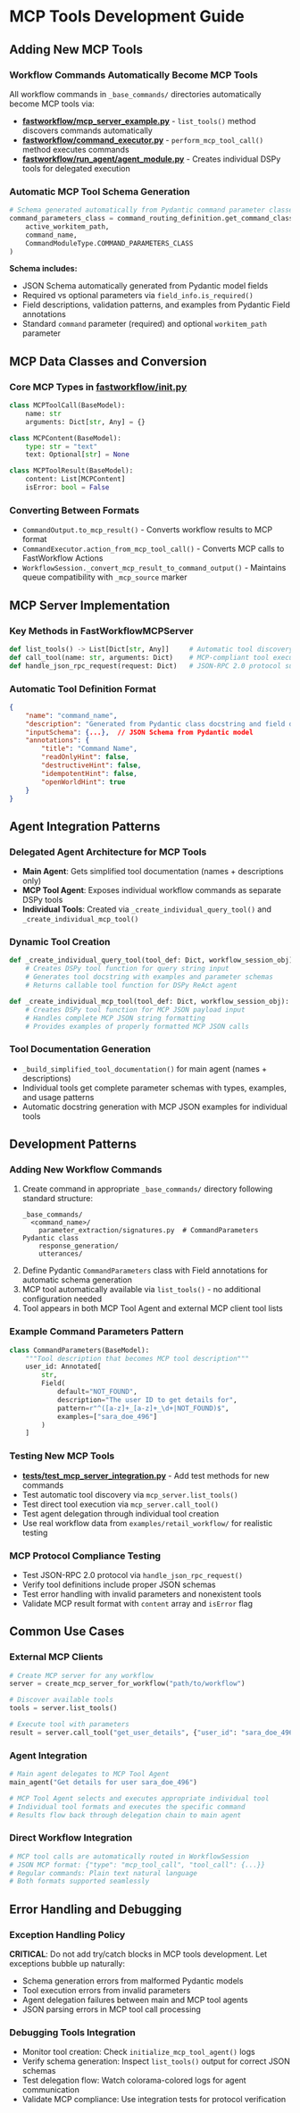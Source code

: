 # MCP Tools Development Guide

## Adding New MCP Tools

### Workflow Commands Automatically Become MCP Tools
All workflow commands in `_base_commands/` directories automatically become MCP tools via:
- **[fastworkflow/mcp_server_example.py](mdc:fastworkflow/mcp_server_example.py)** - `list_tools()` method discovers commands automatically
- **[fastworkflow/command_executor.py](mdc:fastworkflow/command_executor.py)** - `perform_mcp_tool_call()` method executes commands
- **[fastworkflow/run_agent/agent_module.py](mdc:fastworkflow/run_agent/agent_module.py)** - Creates individual DSPy tools for delegated execution

### Automatic MCP Tool Schema Generation
```python
# Schema generated automatically from Pydantic command parameter classes
command_parameters_class = command_routing_definition.get_command_class(
    active_workitem_path, 
    command_name, 
    CommandModuleType.COMMAND_PARAMETERS_CLASS
)
```

**Schema includes:**
- JSON Schema automatically generated from Pydantic model fields
- Required vs optional parameters via `field_info.is_required()`
- Field descriptions, validation patterns, and examples from Pydantic Field annotations
- Standard `command` parameter (required) and optional `workitem_path` parameter

## MCP Data Classes and Conversion

### Core MCP Types in [fastworkflow/__init__.py](mdc:fastworkflow/__init__.py)
```python
class MCPToolCall(BaseModel):
    name: str
    arguments: Dict[str, Any] = {}

class MCPContent(BaseModel):  
    type: str = "text"
    text: Optional[str] = None

class MCPToolResult(BaseModel):
    content: List[MCPContent]
    isError: bool = False
```

### Converting Between Formats
- `CommandOutput.to_mcp_result()` - Converts workflow results to MCP format
- `CommandExecutor.action_from_mcp_tool_call()` - Converts MCP calls to FastWorkflow Actions
- `WorkflowSession._convert_mcp_result_to_command_output()` - Maintains queue compatibility with `_mcp_source` marker

## MCP Server Implementation

### Key Methods in FastWorkflowMCPServer
```python
def list_tools() -> List[Dict[str, Any]]     # Automatic tool discovery from workflow commands
def call_tool(name: str, arguments: Dict)    # MCP-compliant tool execution  
def handle_json_rpc_request(request: Dict)   # JSON-RPC 2.0 protocol support
```

### Automatic Tool Definition Format
```json
{
    "name": "command_name",
    "description": "Generated from Pydantic class docstring and field descriptions", 
    "inputSchema": {...},  // JSON Schema from Pydantic model
    "annotations": {
        "title": "Command Name",
        "readOnlyHint": false,
        "destructiveHint": false,
        "idempotentHint": false,
        "openWorldHint": true
    }
}
```

## Agent Integration Patterns

### Delegated Agent Architecture for MCP Tools
- **Main Agent**: Gets simplified tool documentation (names + descriptions only)
- **MCP Tool Agent**: Exposes individual workflow commands as separate DSPy tools
- **Individual Tools**: Created via `_create_individual_query_tool()` and `_create_individual_mcp_tool()`

### Dynamic Tool Creation
```python
def _create_individual_query_tool(tool_def: Dict, workflow_session_obj):
    # Creates DSPy tool function for query string input
    # Generates tool docstring with examples and parameter schemas
    # Returns callable tool function for DSPy ReAct agent

def _create_individual_mcp_tool(tool_def: Dict, workflow_session_obj):
    # Creates DSPy tool function for MCP JSON payload input
    # Handles complete MCP JSON string formatting
    # Provides examples of properly formatted MCP JSON calls
```

### Tool Documentation Generation
- `_build_simplified_tool_documentation()` for main agent (names + descriptions)
- Individual tools get complete parameter schemas with types, examples, and usage patterns
- Automatic docstring generation with MCP JSON examples for individual tools

## Development Patterns

### Adding New Workflow Commands
1. Create command in appropriate `_base_commands/` directory following standard structure:
   ```
   _base_commands/
     <command_name>/
       parameter_extraction/signatures.py  # CommandParameters Pydantic class
       response_generation/
       utterances/
   ```
2. Define Pydantic `CommandParameters` class with Field annotations for automatic schema generation
3. MCP tool automatically available via `list_tools()` - no additional configuration needed
4. Tool appears in both MCP Tool Agent and external MCP client tool lists

### Example Command Parameters Pattern
```python
class CommandParameters(BaseModel):
    """Tool description that becomes MCP tool description"""
    user_id: Annotated[
        str,
        Field(
            default="NOT_FOUND",
            description="The user ID to get details for",
            pattern=r"^([a-z]+_[a-z]+_\d+|NOT_FOUND)$",
            examples=["sara_doe_496"]
        )
    ]
```

### Testing New MCP Tools
- **[tests/test_mcp_server_integration.py](mdc:tests/test_mcp_server_integration.py)** - Add test methods for new commands
- Test automatic tool discovery via `mcp_server.list_tools()`
- Test direct tool execution via `mcp_server.call_tool()`
- Test agent delegation through individual tool creation
- Use real workflow data from `examples/retail_workflow/` for realistic testing

### MCP Protocol Compliance Testing
- Test JSON-RPC 2.0 protocol via `handle_json_rpc_request()`
- Verify tool definitions include proper JSON schemas
- Test error handling with invalid parameters and nonexistent tools
- Validate MCP result format with `content` array and `isError` flag

## Common Use Cases

### External MCP Clients
```python
# Create MCP server for any workflow
server = create_mcp_server_for_workflow("path/to/workflow")

# Discover available tools
tools = server.list_tools()

# Execute tool with parameters
result = server.call_tool("get_user_details", {"user_id": "sara_doe_496", "command": "Get user details"})
```

### Agent Integration
```python  
# Main agent delegates to MCP Tool Agent
main_agent("Get details for user sara_doe_496")

# MCP Tool Agent selects and executes appropriate individual tool
# Individual tool formats and executes the specific command
# Results flow back through delegation chain to main agent
```

### Direct Workflow Integration
```python
# MCP tool calls are automatically routed in WorkflowSession
# JSON MCP format: {"type": "mcp_tool_call", "tool_call": {...}}
# Regular commands: Plain text natural language
# Both formats supported seamlessly
```

## Error Handling and Debugging

### Exception Handling Policy
**CRITICAL**: Do not add try/catch blocks in MCP tools development. Let exceptions bubble up naturally:
- Schema generation errors from malformed Pydantic models
- Tool execution errors from invalid parameters
- Agent delegation failures between main and MCP tool agents
- JSON parsing errors in MCP tool call processing

### Debugging Tools Integration
- Monitor tool creation: Check `initialize_mcp_tool_agent()` logs
- Verify schema generation: Inspect `list_tools()` output for correct JSON schemas
- Test delegation flow: Watch colorama-colored logs for agent communication
- Validate MCP compliance: Use integration tests for protocol verification 